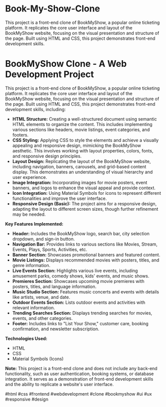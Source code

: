 # Book-My-Show-Clone
This project is a front-end clone of BookMyShow, a popular online ticketing platform.  It replicates the core user interface and layout of the BookMyShow website, focusing on the visual presentation and structure of the page.  Built using HTML and CSS, this project demonstrates front-end development skills.
# BookMyShow Clone - A Web Development Project

This project is a front-end clone of BookMyShow, a popular online ticketing platform.  It replicates the core user interface and layout of the BookMyShow website, focusing on the visual presentation and structure of the page.  Built using HTML and CSS, this project demonstrates front-end development skills, including:

* **HTML Structure:**  Creating a well-structured document using semantic HTML elements to organize the content.  This includes implementing various sections like headers, movie listings, event categories, and footers.
* **CSS Styling:**  Applying CSS to style the elements and achieve a visually appealing and responsive design, mimicking the BookMyShow aesthetic.  This involves working with layout properties, colors, fonts, and responsive design principles.
* **Layout Design:**  Replicating the layout of the BookMyShow website, including navigation, banners, carousels, and grid-based content display.  This demonstrates an understanding of visual hierarchy and user experience.
* **Image Integration:**  Incorporating images for movie posters, event banners, and logos to enhance the visual appeal and provide context.
* **Icon Integration:**  Using Material Symbols for icons to represent different functionalities and improve the user interface.
* **Responsive Design (Basic):**  The project aims for a responsive design, adapting the layout to different screen sizes, though further refinement may be needed.

**Key Features Implemented:**

* **Header:** Includes the BookMyShow logo, search bar, city selection dropdown, and sign-in button.
* **Navigation Bar:** Provides links to various sections like Movies, Stream, Events, Plays, Sports, Activities, etc.
* **Banner Section:** Showcases promotional banners and featured content.
* **Movie Listings:** Displays recommended movies with posters, titles, and genre information.
* **Live Events Section:** Highlights various live events, including amusement parks, comedy shows, kids' events, and music shows.
* **Premieres Section:** Showcases upcoming movie premieres with posters, titles, and language information.
* **Music Studio Section:** Features music concerts and events with details like artists, venue, and date.
* **Outdoor Events Section:** Lists outdoor events and activities with relevant information.
* **Trending Searches Section:** Displays trending searches for movies, events, and other categories.
* **Footer:** Includes links to "List Your Show," customer care, booking confirmation, and newsletter subscription.

**Technologies Used:**

* HTML
* CSS
* Material Symbols (Icons)

**Note:** This project is a front-end clone and does not include any back-end functionality, such as user authentication, booking systems, or database integration.  It serves as a demonstration of front-end development skills and the ability to replicate a website's user interface.

#html #css #frontend #webdevelopment #clone #bookmyshow #ui #ux #responsive #design
